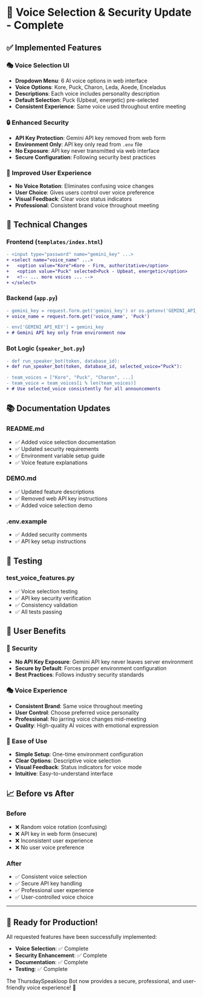 # 🎉 Voice Selection & Security Update - Complete

## ✅ Implemented Features

### 🎭 Voice Selection UI

- **Dropdown Menu**: 6 AI voice options in web interface
- **Voice Options**: Kore, Puck, Charon, Leda, Aoede, Enceladus
- **Descriptions**: Each voice includes personality description
- **Default Selection**: Puck (Upbeat, energetic) pre-selected
- **Consistent Experience**: Same voice used throughout entire meeting

### 🔒 Enhanced Security

- **API Key Protection**: Gemini API key removed from web form
- **Environment Only**: API key only read from `.env` file
- **No Exposure**: API key never transmitted via web interface
- **Secure Configuration**: Following security best practices

### 🎯 Improved User Experience

- **No Voice Rotation**: Eliminates confusing voice changes
- **User Choice**: Gives users control over voice preference
- **Visual Feedback**: Clear voice status indicators
- **Professional**: Consistent brand voice throughout meeting

## 🔄 Technical Changes

### Frontend (`templates/index.html`)

```diff
- <input type="password" name="gemini_key" ...>
+ <select name="voice_name" ...>
+   <option value="Kore">Kore - Firm, authoritative</option>
+   <option value="Puck" selected>Puck - Upbeat, energetic</option>
+   <!-- ... more voices ... -->
+ </select>
```

### Backend (`app.py`)

```diff
- gemini_key = request.form.get('gemini_key') or os.getenv('GEMINI_API_KEY')
+ voice_name = request.form.get('voice_name', 'Puck')

- env['GEMINI_API_KEY'] = gemini_key
+ # Gemini API key only from environment now
```

### Bot Logic (`speaker_bot.py`)

```diff
- def run_speaker_bot(token, database_id):
+ def run_speaker_bot(token, database_id, selected_voice="Puck"):

- team_voices = ["Kore", "Puck", "Charon", ...]
- team_voice = team_voices[i % len(team_voices)]
+ # Use selected_voice consistently for all announcements
```

## 📚 Documentation Updates

### README.md

- ✅ Added voice selection documentation
- ✅ Updated security requirements
- ✅ Environment variable setup guide
- ✅ Voice feature explanations

### DEMO.md

- ✅ Updated feature descriptions
- ✅ Removed web API key instructions
- ✅ Added voice selection demo

### .env.example

- ✅ Added security comments
- ✅ API key setup instructions

## 🧪 Testing

### test_voice_features.py

- ✅ Voice selection testing
- ✅ API key security verification
- ✅ Consistency validation
- ✅ All tests passing

## 🎯 User Benefits

### 🔐 Security

- **No API Key Exposure**: Gemini API key never leaves server environment
- **Secure by Default**: Forces proper environment configuration
- **Best Practices**: Follows industry security standards

### 🎭 Voice Experience

- **Consistent Brand**: Same voice throughout meeting
- **User Control**: Choose preferred voice personality
- **Professional**: No jarring voice changes mid-meeting
- **Quality**: High-quality AI voices with emotional expression

### 🚀 Ease of Use

- **Simple Setup**: One-time environment configuration
- **Clear Options**: Descriptive voice selection
- **Visual Feedback**: Status indicators for voice mode
- **Intuitive**: Easy-to-understand interface

## 📈 Before vs After

### Before

- ❌ Random voice rotation (confusing)
- ❌ API key in web form (insecure)
- ❌ Inconsistent user experience
- ❌ No user voice preference

### After

- ✅ Consistent voice selection
- ✅ Secure API key handling
- ✅ Professional user experience
- ✅ User-controlled voice choice

---

## 🎉 Ready for Production!

All requested features have been successfully implemented:

- **Voice Selection**: ✅ Complete
- **Security Enhancement**: ✅ Complete
- **Documentation**: ✅ Complete
- **Testing**: ✅ Complete

The ThursdaySpeakloop Bot now provides a secure, professional, and user-friendly voice experience! 🎤
